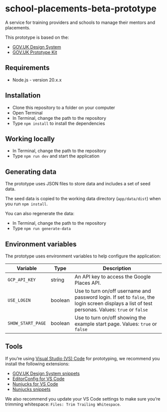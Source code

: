 # school-placements-beta-prototype

A service for training providers and schools to manage their mentors and placements.

This prototype is based on the:

- [GOV.UK Design System](https://design-system.service.gov.uk/)
- [GOV.UK Prototype Kit](https://prototype-kit.service.gov.uk/docs/)

## Requirements

- Node.js - version 20.x.x

## Installation

- Clone this repository to a folder on your computer
- Open Terminal
- In Terminal, change the path to the repository
- Type `npm install` to install the dependencies

## Working locally

- In Terminal, change the path to the repository
- Type `npm run dev`  and start the application

## Generating data

The prototype uses JSON files to store data and includes a set of seed data.

The seed data is copied to the working data directory (`app/data/dist`) when you run `npm install`.

You can also regenerate the data:

- In Terminal, change the path to the repository
- Type `npm run generate-data`

## Environment variables

The prototype uses environment variables to help configure the application:

| Variable | Type | Description |
| --- | --- | --- |
| `GCP_API_KEY` | string | An API key to access the Google Places API. |
| `USE_LOGIN` | boolean | Use to turn on/off username and password login. If set to `false`, the login screen displays a list of test personas. Values: `true` or `false` |
| `SHOW_START_PAGE` | boolean | Use to turn on/off showing the example start page. Values: `true` or `false` |

## Tools

If you’re using [Visual Studio (VS) Code](https://code.visualstudio.com/) for prototyping, we recommend you install the following extensions:

- [GOV.UK Design System snippets](https://marketplace.visualstudio.com/items?itemName=simonwhatley.govuk-design-system-snippets)
- [EditorConfig for VS Code](https://marketplace.visualstudio.com/items?itemName=EditorConfig.EditorConfig)
- [Nunjucks for VS Code](https://marketplace.visualstudio.com/items?itemName=ronnidc.nunjucks)
- [Nunjucks snippets](https://marketplace.visualstudio.com/items?itemName=luwenjiechn.nunjucks-vscode-snippets)

We also recommend you update your VS Code settings to make sure you’re trimming whitespace: `Files: Trim Trailing Whitespace`.
